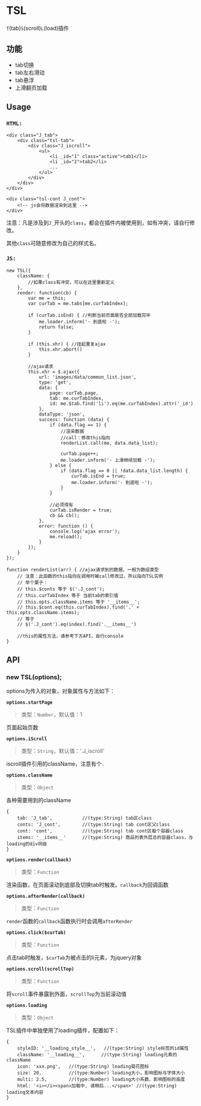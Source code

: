 # TSL

`T`(tab)`S`(scroll)`L`(load)插件

## 功能

- tab切换
- tab左右滑动
- tab悬浮
- 上滑翻页加载

## Usage

### `HTML:`

```
<div class="J_tab">
    <div class="tsl-tab">
        <div class="J_iscroll">
            <ul>
                <li _id="1" class="active">tab1</li>
                <li _id="2">tab2</li>
                ...
            </ul>
        </div>
    </div>
</div>

<div class="tsl-cont J_cont">
    <!-- js会将数据渲染到这里 -->
</div>
```

注意：凡是涉及到`J_`开头的`class`，都会在插件内被使用到，如有冲突，请自行修改。

其他`class`可随意修改为自己的样式名。


### `JS:`

```
new TSL({
    className: {
        //如果class有冲突，可以在这里重新定义
    },
    render: function(cb) {
        var me = this;
        var curTab = me.tabs[me.curTabIndex];

        if (curTab.isEnd) { //判断当前页面是否全部加载完毕
            me.loader.inform('- 到底啦 -');
            return false;
        }

        if (this.xhr) { //挂起重复ajax
            this.xhr.abort()
        }

        //ajax请求
        this.xhr = $.ajax({
            url: 'images/data/common_list.json',
            type: 'get',
            data: {
                page: curTab.page,
                tab: me.curTabIndex,
                id: me.$tab.find('li').eq(me.curTabIndex).attr('_id')
            },
            dataType: 'json',
            success: function (data) {
                if (data.flag == 1) {
                    //渲染数据
                    //call：修改this指向
                    renderList.call(me, data.data_list);

                    curTab.page++;
                    me.loader.inform('- 上滑继续加载 -');
                } else {
                    if (data.flag == 0 || !data.data_list.length) {
                        curTab.isEnd = true;
                        me.loader.inform('- 到底啦 -');
                    }
                }

                //必须得有
                curTab.isRender = true;
                cb && cb();
            },
            error: function () {
                console.log('ajax error');
                me.reload();
            }
        });
    }
});

function renderList(arr) { //ajax请求到的数据，一般为数组类型
    // 注意：此函数的this指向在调用时被call修改过，所以指向TSL实例
    // 举个栗子：
    // this.$conts 等于 $('.J_cont');
    // this.curTabIndex 等于 当前tab的索引值
    // this.opts.className.items 等于 '__items__';
    // this.$cont.eq(this.curTabIndex).find('.' + this.opts.className.items);
    // 等于
    // $('.J_cont').eq(index).find('.__items__')

    //this的属性方法，请参考下方API，自行console
}
```

## API

### new TSL(options);

options为传入的对象，对象属性与方法如下：

**`options.startPage`**

> 类型：`Number`，默认值：1

页面起始页数

**`options.iScroll`**

> 类型：`String`，默认值：'.J_iscroll'

iscroll插件引用的className，注意有个`.`

**`options.className`**

> 类型：`Object`

各种需要用到的className

```
{
    tab: 'J_tab',			//(type:String) tab区class
    conts: 'J_cont',		//(type:String) tab cont区父class
    cont: 'cont',			//(type:String) tab cont区每个容器class
    items: '__items__'		//(type:String) 商品列表外层总的容器class，与loading的div同级
}
```

**`options.render(callback)`**

> 类型：`Function`

渲染函数，在页面滚动到底部及切换tab时触发。`callback`为回调函数

**`options.afterRender(callback)`**

> 类型：`Function`

`render`函数的`callback`函数执行时会调用`afterRender`

**`options.click($curTab)`**

> 类型：`Function`

点击tab时触发，`$curTab`为被点击的li元素，为jquery对象

**`options.scroll(scrollTop)`**

> 类型：`Function`

将`scroll`事件暴露到外面，`scrollTop`为当前滚动值

**`options.loading`**

> 类型：`Object`

TSL插件中单独使用了loading插件，配置如下：

```
{
    styleID: '__loading_style__',   //(type:String) style标签的id属性
    className: '__loading__',      //(type:String) loading元素的className
    icon: 'xxx.png',   //(type:String) loading菊花图标
    size: 20,          //(type:Number) loading大小，影响图标与字体大小
    multi: 2.5,        //(type:Number) loading大小系数，影响图标的高度
    html: '<i></i><span>加载中, 请稍后...</span>' //(type:String)  loading文本内容
}
```
